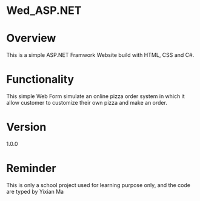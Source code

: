 # Wed_ASP.NET
# Overview
This is a simple ASP.NET Framwork Website build with HTML, CSS and C#.

# Functionality
This simple Web Form simulate an online pizza order system in which it allow customer to customize their own pizza and make an order.

# Version 
1.0.0

# Reminder
This is only a school project used for learning purpose only, and the code are typed by Yixian Ma  
